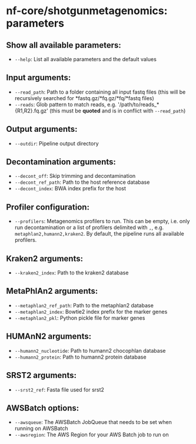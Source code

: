 # nf-core/shotgunmetagenomics: parameters

## Show all available parameters:

- `--help`: List all available parameters and the default values

## Input arguments:

- `--read_path`: Path to a folder containing all input fastq files (this will be recursively searched for *fastq.gz/*fq.gz/*fq/*fastq files)
- `--reads`: Glob pattern to match reads, e.g. '/path/to/reads_*{R1,R2}.fq.gz' (this must be **quoted** and is in conflict with `--read_path`)

## Output arguments:

- `--outdir`: Pipeline output directory

## Decontamination arguments:

- `--decont_off`: Skip trimming and decontamination
- `--decont_ref_path`: Path to the host reference database
- `--decont_index`: BWA index prefix for the host

## Profiler configuration:

- `--profilers`: Metagenomics profilers to run. This can be empty, i.e. only run decontamination or a list of profilers delimited with `,`, e.g. `metaphlan2,humann2,kraken2`. By default, the pipeline runs all available profilers.

## Kraken2 arguments:

- `--kraken2_index`: Path to the kraken2 database

## MetaPhlAn2 arguments:

- `--metaphlan2_ref_path`: Path to the metaphlan2 database
- `--metaphlan2_index`: Bowtie2 index prefix for the marker genes
- `--metaphlan2_pkl`: Python pickle file for marker genes

## HUMAnN2 arguments:

- `--humann2_nucleotide`: Path to humann2 chocophlan database
- `--humann2_protein`: Path to humann2 protein database

## SRST2 arguments:

- `--srst2_ref`: Fasta file used for srst2

## AWSBatch options:

- `--awsqueue`:  The AWSBatch JobQueue that needs to be set when running on AWSBatch
- `--awsregion`: The AWS Region for your AWS Batch job to run on

